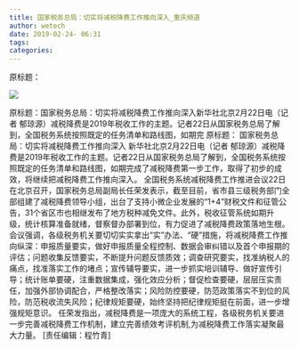 ```yaml
---
title: 国家税务总局：切实将减税降费工作推向深入_重庆频道
author: wetech
date: 2019-02-24- 06:31
tags: 
categories: 
---
```

原标题：
<!-- more -->
                
<img align="center" border="0" src="http://p2.ifengimg.com/a/2016/0810/204c433878d5cf9size1_w16_h16.png" />
                
            
原标题：国家税务总局：切实将减税降费工作推向深入新华社北京2月22日电（记者 郁琼源）减税降费是2019年税收工作的主题。记者22日从国家税务总局了解到，全国税务系统按照既定的任务清单和路线图，如期完
原标题：
国家税务总局：切实将减税降费工作推向深入
新华社北京2月22日电（记者 郁琼源）减税降费是2019年税收工作的主题。记者22日从国家税务总局了解到，全国税务系统按照既定的任务清单和路线图，如期完成了减税降费第一步工作，取得了初步的成效，将继续把减税降费工作推向深入。
全国税务系统减税降费工作推进会议22日在北京召开，国家税务总局副局长任荣发表示，截至目前，省市县三级税务部门全部组建了减税降费领导小组，出台了支持小微企业发展的“1+4”财税文件和征管公告，31个省区市也相继发布了地方税种减免文件。此外，税收征管系统如期升级，统计核算准备就绪，督察督办部署到位，有力促进了减税降费政策落地生根。
会议强调，各级税务机关要切切实实拿出“实”办法、“硬”措施，将减税降费工作推向纵深：申报质量要实，做好申报质量全程控制、数据会审纠错以及首个申报期的评估；问题收集反馈要实，不断提升问题反馈质效；调查研究要实，找准纳税人的痛点，找准落实工作的堵点；宣传辅导要实，进一步抓实培训辅导、做好宣传引导；统计账单要硬，注重数据集成，强化效应分析；督促检查要硬，层层压实责任，加强外部协调配合，严格整改落实；风险防控要硬，防范政策落实不到位的风险，防范税收流失风险；纪律规矩要硬，始终坚持把纪律规矩挺在前面，进一步增强规矩意识。
任荣发指出，减税降费是一项庞大的系统工程，各级税务机关要进一步完善减税降费工作机制，建立完善绩效考评机制,为减税降费工作落实凝聚最大力量。
[责任编辑：程竹青]
            
